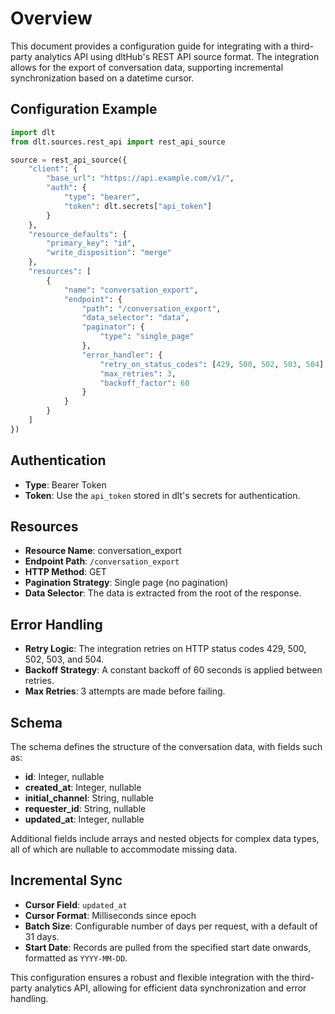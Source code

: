 # Overview

This document provides a configuration guide for integrating with a third-party analytics API using dltHub's REST API source format. The integration allows for the export of conversation data, supporting incremental synchronization based on a datetime cursor.

## Configuration Example

```python
import dlt
from dlt.sources.rest_api import rest_api_source

source = rest_api_source({
    "client": {
        "base_url": "https://api.example.com/v1/",
        "auth": {
            "type": "bearer",
            "token": dlt.secrets["api_token"]
        }
    },
    "resource_defaults": {
        "primary_key": "id",
        "write_disposition": "merge"
    },
    "resources": [
        {
            "name": "conversation_export",
            "endpoint": {
                "path": "/conversation_export",
                "data_selector": "data",
                "paginator": {
                    "type": "single_page"
                },
                "error_handler": {
                    "retry_on_status_codes": [429, 500, 502, 503, 504],
                    "max_retries": 3,
                    "backoff_factor": 60
                }
            }
        }
    ]
})
```

## Authentication

- **Type**: Bearer Token
- **Token**: Use the `api_token` stored in dlt's secrets for authentication.

## Resources

- **Resource Name**: conversation_export
- **Endpoint Path**: `/conversation_export`
- **HTTP Method**: GET
- **Pagination Strategy**: Single page (no pagination)
- **Data Selector**: The data is extracted from the root of the response.

## Error Handling

- **Retry Logic**: The integration retries on HTTP status codes 429, 500, 502, 503, and 504.
- **Backoff Strategy**: A constant backoff of 60 seconds is applied between retries.
- **Max Retries**: 3 attempts are made before failing.

## Schema

The schema defines the structure of the conversation data, with fields such as:

- **id**: Integer, nullable
- **created_at**: Integer, nullable
- **initial_channel**: String, nullable
- **requester_id**: String, nullable
- **updated_at**: Integer, nullable

Additional fields include arrays and nested objects for complex data types, all of which are nullable to accommodate missing data.

## Incremental Sync

- **Cursor Field**: `updated_at`
- **Cursor Format**: Milliseconds since epoch
- **Batch Size**: Configurable number of days per request, with a default of 31 days.
- **Start Date**: Records are pulled from the specified start date onwards, formatted as `YYYY-MM-DD`.

This configuration ensures a robust and flexible integration with the third-party analytics API, allowing for efficient data synchronization and error handling.